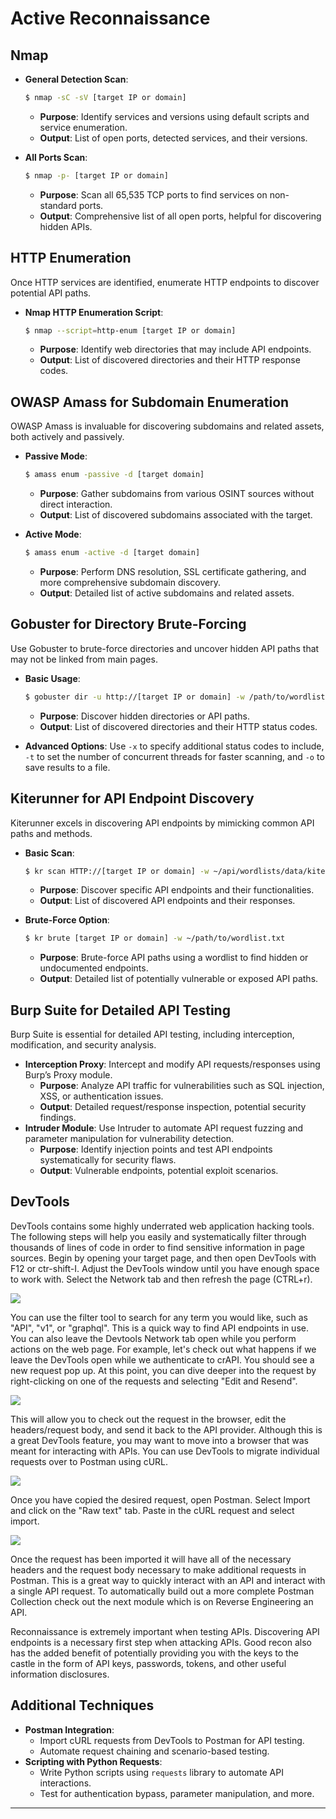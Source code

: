 # Active Reconnaissance

## **Nmap**

*   **General Detection Scan**:

    ```bash
    $ nmap -sC -sV [target IP or domain]
    ```

    * **Purpose**: Identify services and versions using default scripts and service enumeration.
    * **Output**: List of open ports, detected services, and their versions.
*   **All Ports Scan**:

    ```bash
    $ nmap -p- [target IP or domain]
    ```

    * **Purpose**: Scan all 65,535 TCP ports to find services on non-standard ports.
    * **Output**: Comprehensive list of all open ports, helpful for discovering hidden APIs.

## **HTTP Enumeration**

Once HTTP services are identified, enumerate HTTP endpoints to discover potential API paths.

*   **Nmap HTTP Enumeration Script**:

    ```bash
    $ nmap --script=http-enum [target IP or domain]
    ```

    * **Purpose**: Identify web directories that may include API endpoints.
    * **Output**: List of discovered directories and their HTTP response codes.

## **OWASP Amass for Subdomain Enumeration**

OWASP Amass is invaluable for discovering subdomains and related assets, both actively and passively.

*   **Passive Mode**:

    ```bash
    $ amass enum -passive -d [target domain]
    ```

    * **Purpose**: Gather subdomains from various OSINT sources without direct interaction.
    * **Output**: List of discovered subdomains associated with the target.
*   **Active Mode**:

    ```bash
    $ amass enum -active -d [target domain]
    ```

    * **Purpose**: Perform DNS resolution, SSL certificate gathering, and more comprehensive subdomain discovery.
    * **Output**: Detailed list of active subdomains and related assets.

## **Gobuster for Directory Brute-Forcing**

Use Gobuster to brute-force directories and uncover hidden API paths that may not be linked from main pages.

*   **Basic Usage**:

    ```bash
    $ gobuster dir -u http://[target IP or domain] -w /path/to/wordlist.txt
    ```

    * **Purpose**: Discover hidden directories or API paths.
    * **Output**: List of discovered directories and their HTTP status codes.
* **Advanced Options**: Use `-x` to specify additional status codes to include, `-t` to set the number of concurrent threads for faster scanning, and `-o` to save results to a file.

## **Kiterunner for API Endpoint Discovery**

Kiterunner excels in discovering API endpoints by mimicking common API paths and methods.

*   **Basic Scan**:

    ```bash
    $ kr scan HTTP://[target IP or domain] -w ~/api/wordlists/data/kiterunner/routes-large.kite
    ```

    * **Purpose**: Discover specific API endpoints and their functionalities.
    * **Output**: List of discovered API endpoints and their responses.
*   **Brute-Force Option**:

    ```bash
    $ kr brute [target IP or domain] -w ~/path/to/wordlist.txt
    ```

    * **Purpose**: Brute-force API paths using a wordlist to find hidden or undocumented endpoints.
    * **Output**: Detailed list of potentially vulnerable or exposed API paths.

## **Burp Suite for Detailed API Testing**

Burp Suite is essential for detailed API testing, including interception, modification, and security analysis.

* **Interception Proxy**: Intercept and modify API requests/responses using Burp’s Proxy module.
  * **Purpose**: Analyze API traffic for vulnerabilities such as SQL injection, XSS, or authentication issues.
  * **Output**: Detailed request/response inspection, potential security findings.
* **Intruder Module**: Use Intruder to automate API request fuzzing and parameter manipulation for vulnerability detection.
  * **Purpose**: Identify injection points and test API endpoints systematically for security flaws.
  * **Output**: Vulnerable endpoints, potential exploit scenarios.

## **DevTools**

DevTools contains some highly underrated web application hacking tools. The following steps will help you easily and systematically filter through thousands of lines of code in order to find sensitive information in page sources. Begin by opening your target page, and then open DevTools with F12 or ctr-shift-I. Adjust the DevTools window until you have enough space to work with. Select the Network tab and then refresh the page (CTRL+r).

![](https://kajabi-storefronts-production.kajabi-cdn.com/kajabi-storefronts-production/site/2147573912/products/KAIntko1RBud1q6MVwBQ\_ActiveDiscovery5.PNG)

You can use the filter tool to search for any term you would like, such as "API", "v1", or "graphql". This is a quick way to find API endpoints in use. You can also leave the Devtools Network tab open while you perform actions on the web page. For example, let's check out what happens if we leave the DevTools open while we authenticate to crAPI. You should see a new request pop up. At this point, you can dive deeper into the request by right-clicking on one of the requests and selecting "Edit and Resend".

![](https://kajabi-storefronts-production.kajabi-cdn.com/kajabi-storefronts-production/site/2147573912/products/JHIANpvkSDONA1eM3T0S\_ActiveDiscovery7.PNG)

This will allow you to check out the request in the browser, edit the headers/request body, and send it back to the API provider. Although this is a great DevTools feature, you may want to move into a browser that was meant for interacting with APIs. You can use DevTools to migrate individual requests over to Postman using cURL.

![](https://kajabi-storefronts-production.kajabi-cdn.com/kajabi-storefronts-production/site/2147573912/products/dKkYPAvmRTM4i4y825GQ\_ActiveDiscovery7-5.PNG)

Once you have copied the desired request, open Postman. Select Import and click on the "Raw text" tab. Paste in the cURL request and select import.

![](https://kajabi-storefronts-production.kajabi-cdn.com/kajabi-storefronts-production/site/2147573912/products/NPybx1iQaeK63RN9bsTz\_ActiveDiscovery8.PNG)

&#x20;Once the request has been imported it will have all of the necessary headers and the request body necessary to make additional requests in Postman. This is a great way to quickly interact with an API and interact with a single API request. To automatically build out a more complete Postman Collection check out the next module which is on Reverse Engineering an API.

Reconnaissance is extremely important when testing APIs. Discovering API endpoints is a necessary first step when attacking APIs. Good recon also has the added benefit of potentially providing you with the keys to the castle in the form of API keys, passwords, tokens, and other useful information disclosures.

## **Additional Techniques**

* **Postman Integration**:
  * Import cURL requests from DevTools to Postman for API testing.
  * Automate request chaining and scenario-based testing.
* **Scripting with Python Requests**:
  * Write Python scripts using `requests` library to automate API interactions.
  * Test for authentication bypass, parameter manipulation, and more.

***
